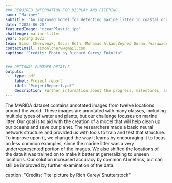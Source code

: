 ```yaml
---
### REQUIRED INFORMATION FOR DISPLAY AND FITERING
name: "Marine+"
subtitle: "An improved model for detecting marine litter in coastal ocean pictures"
date: "2023-06-25"
featuredImage: "oceanPlastic.jpg"
challenge: marine-litter
year: Spring 2023
team: Simon Chervenak, Oscar Röth, Mohamad Alkam,Zeynep Duran, Wasuwadee Kongdech, Ekaterina Gikalo
contactEmail: simonlcherv@gmail.com
caption: "Credits: Photo by Richard Carey/ Fotolia"


### OPTIONAL FURTHER DETAILS
outputs:
 -  type: pdf
    label: Project report
    iUrl: "ProjectReport1.pdf"
    description: Further information about the progress, milestones, and roadblocks.
---
```


The MARIDA dataset contains annotated images from twelve locations around the world. These images are annotated with many classes, including multiple types of water and plants, but our challenge focuses on marine litter. Our goal is to aid with the creation of a model that will help clean up our oceans and save our planet. The researchers made a basic neural network structure and provided us with tools to train and test that structure. To improve upon it, we changed the way it learns by encouraging it to focus on less common examples, since the marine litter was a very underrepresented portion of the images. We also shifted the locations of the data it was trained on to make it better at generalizing to unseen locations. Our solution increased accuracy by common AI metrics, but can still be improved by further examination of the data.

caption: "Credits: Titel picture by Rich Carey/ Shutterstock"